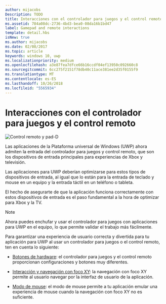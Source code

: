 ```yaml
---
author: mijacobs
Description: TODO
title: Interacciones con el controlador para juegos y el control remoto
ms.assetid: 784a08dc-2736-4bd3-bea0-08da16b1bd47
label: Gamepad and remote interactions
template: detail.hbs
isNew: true
ms.author: mijacobs
ms.date: 02/08/2017
ms.topic: article
keywords: windows 10, uwp
ms.localizationpriority: medium
ms.openlocfilehash: a3e87fea7dfce66b16ccdf04ef13950c092660c8
ms.sourcegitcommit: 6cc275f2151f78db40c11ace381ee2d35f0155f9
ms.translationtype: MT
ms.contentlocale: es-ES
ms.lasthandoff: 10/26/2018
ms.locfileid: "5565934"
---
```

# <a name="gamepad-and-remote-control-interactions"></a>Interacciones con el controlador para juegos y el control remoto

![Control remoto y pad-D](images/dpad-remote/dpad-remote.png)

Las aplicaciones de la Plataforma universal de Windows (UWP) ahora admiten la entrada del controlador para juegos y control remoto, que son los dispositivos de entrada principales para experiencias de Xbox y televisión.

Las aplicaciones para UWP deberían optimizarse para estos tipos de dispositivos de entrada, al igual que lo están para la entrada de teclado y mouse en un equipo y la entrada táctil en un teléfono o tableta.

El hecho de asegurarte de que la aplicación funciona correctamente con estos dispositivos de entrada es el paso fundamental a la hora de optimizar para Xbox y la TV.

> [!NOTE] 
> Ahora puedes enchufar y usar el controlador para juegos con aplicaciones para UWP en el equipo, lo que permite validar el trabajo más fácilmente.

Para garantizar una experiencia de usuario correcta y divertida para tu aplicación para UWP al usar un controlador para juegos o el control remoto, ten en cuenta lo siguiente:

* [Botones de hardware](../devices/designing-for-tv.md#hardware-buttons): el controlador para juegos y el control remoto proporcionan configuraciones y botones muy diferentes.

* [Interacción y navegación con foco XY](../devices/designing-for-tv.md#xy-focus-navigation-and-interaction): la navegación con foco XY permite al usuario navegar por la interfaz de usuario de la aplicación.

* [Modo de mouse](../devices/designing-for-tv.md#mouse-mode): el modo de mouse permite a tu aplicación emular una experiencia de mouse cuando la navegación con foco XY no es suficiente.
